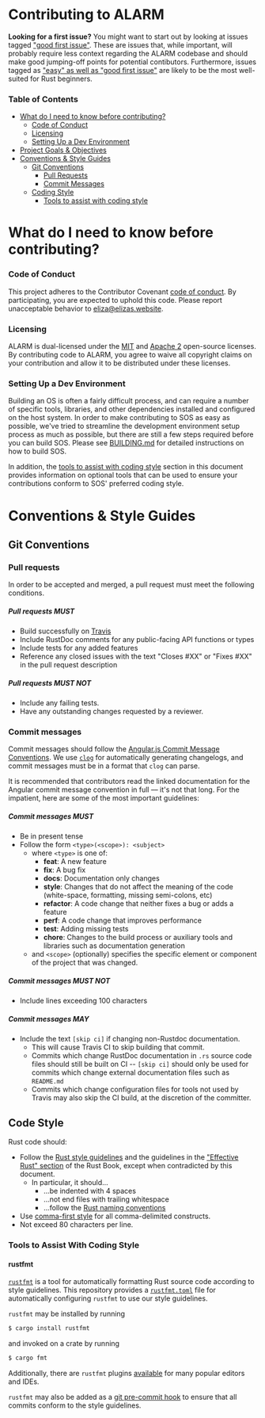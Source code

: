 Contributing to ALARM
=====================

**Looking for a first issue?** You might want to start out by looking at issues tagged ["good first issue"]. These are issues that, while important, will probably require less context regarding the ALARM codebase and should make good jumping-off points for potential contibutors. Furthermore, issues tagged as ["easy" as well as "good first issue"] are likely to be the most well-suited for Rust beginners.

["good first issue"]: https://github.com/hawkw/alarm/issues?q=is%3Aissue+is%3Aopen+label%3A%22good+first+issue%22
["easy" as well as "good first issue"]: https://github.com/hawkw/alarm/issues?utf8=%E2%9C%93&q=is%3Aissue+is%3Aopen+label%3A%22good+first+issue%22+label%3A%22easy%22

### Table of Contents

+ [What do I need to know before contributing?](#what-do-i-need-to-know-before-contributing)
    - [Code of Conduct](#code-of-conduct)
    - [Licensing](#licensing)
    - [Setting Up a Dev Environment](#setting-up-a-dev-environment)
+ [Project Goals & Objectives](#project-goals--objectives)
+ [Conventions & Style Guides](#conventions--style-guides)
    - [Git Conventions](#git-conventions)
        * [Pull Requests](#pull-requests)
        * [Commit Messages](#commit-messages)
    - [Coding Style](#coding-style)
        * [Tools to assist with coding style](#tools-to-assist-with-coding-style)

What do I need to know before contributing?
===========================================

### Code of Conduct

This project adheres to the Contributor Covenant [code of conduct](CODE_OF_CONDUCT.md).
By participating, you are expected to uphold this code.
Please report unacceptable behavior to [eliza@elizas.website](mailto:eliza@elizas.website).

### Licensing

ALARM is dual-licensed under the [MIT](LICENSE-MIT) and [Apache 2](LICENSE-APACHE) open-source licenses. By contributing code to ALARM, you agree to waive all copyright claims on your contribution and allow it to be distributed under these licenses.

### Setting Up a Dev Environment

Building an OS is often a fairly difficult process, and can require a number of specific tools, libraries, and other dependencies installed and configured on the host system. In order to make contributing to SOS as easy as possible, we've tried to streamline the development environment setup process as much as possible, but there are still a few steps required before you can build SOS. Please see [BUILDING.md](BUILDING.md) for detailed instructions on how to build SOS.

In addition, the [tools to assist with coding style](#tools-to-assist-with-coding-style) section in this document provides information on optional tools that can be used to ensure your contributions conform to SOS' preferred coding style.

Conventions & Style Guides
==========================

Git Conventions
---------------

### Pull requests

In order to be accepted and merged, a pull request must meet the following conditions.

##### Pull requests MUST

+ Build successfully on [Travis](https://travis-ci.org/hawkw/alarm)
+ Include RustDoc comments for any public-facing API functions or types
+ Include tests for any added features
+ Reference any closed issues with the text "Closes #XX" or "Fixes #XX" in the pull request description

##### Pull requests MUST NOT

+ Include any failing tests.
+ Have any outstanding changes requested by a reviewer.

### Commit messages

Commit messages should follow the [Angular.js Commit Message Conventions](https://github.com/conventional-changelog/conventional-changelog/blob/a5505865ff3dd710cf757f50530e73ef0ca641da/conventions/angular.md). We use [`clog`](https://github.com/clog-tool/clog-cli) for automatically generating changelogs, and commit messages must be in a format that `clog` can parse.

It is recommended that contributors read the linked documentation for the Angular commit message convention in full –– it's not that long. For the impatient, here are some of the most important guidelines:

##### Commit messages MUST

+ Be in present tense
+ Follow the form `<type>(<scope>): <subject>`
    + where `<type>` is one of:
        * **feat**: A new feature
        * **fix**: A bug fix
        * **docs**: Documentation only changes
        * **style**: Changes that do not affect the meaning of the code (white-space, formatting, missing
        semi-colons, etc)
        * **refactor**: A code change that neither fixes a bug or adds a feature
        * **perf**: A code change that improves performance
        * **test**: Adding missing tests
        * **chore**: Changes to the build process or auxiliary tools and libraries such as documentation
        generation
    + and `<scope>` (optionally) specifies the specific element or component of the project that was changed.

##### Commit messages MUST NOT

+ Include lines exceeding 100 characters

##### Commit messages MAY

+ Include the text `[skip ci]` if changing non-Rustdoc documentation.
    + This will cause Travis CI to skip building that commit.
    + Commits which change RustDoc documentation in `.rs` source code files should still be built on CI -- `[skip ci]` should only be used for commits which change external documentation files such as `README.md`
    + Commits which change configuration files for tools not used by Travis may also skip the CI build, at the discretion of the committer.


Code Style
----------

Rust code should:
+ Follow the [Rust style guidelines](https://github.com/rust-lang/rust/tree/master/src/doc/style/style) and the guidelines in the ["Effective Rust" section](https://doc.rust-lang.org/book/effective-rust.html) of the Rust Book,  except when contradicted by this document.
    + In particular, it should...
        + ...be indented with 4 spaces
        + ...not end files with trailing whitespace
        + ...follow the [Rust naming conventions](https://github.com/rust-lang/rust/tree/master/src/doc/style/style/)
+ Use [comma-first style](https://gist.github.com/isaacs/357981) for all comma-delimited constructs.
+ Not exceed 80 characters per line.

### Tools to Assist With Coding Style

<!-- #### EditorConfig

An [`.editorconfig` file](.editorconfig) is available for [compatible text editors](http://editorconfig.org/#download). If the EditorConfig plugin is installed in your text editor, it will use this file to automatically configure certain formatting settings for the `an-editor` repository. -->

#### rustfmt

[`rustfmt`](https://github.com/rust-lang-nursery/rustfmt) is a tool for automatically formatting Rust source code according to style guidelines. This repository provides a [`rustfmt.toml`](rustfmt.toml) file for automatically configuring `rustfmt` to use our style guidelines.

`rustfmt` may be installed by running

```bash
$ cargo install rustfmt
```

and invoked on a crate by running

```bash
$ cargo fmt
```

Additionally, there are `rustfmt` plugins [available](https://github.com/rust-lang-nursery/rustfmt#running-rustfmt-from-your-editor) for many popular editors and IDEs.

`rustfmt` may also be added as a [git pre-commit hook](https://git-scm.com/book/uz/v2/Customizing-Git-Git-Hooks) to ensure that all commits conform to the style guidelines.

